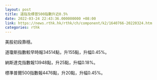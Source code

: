 ```yaml
---
layout: post
title: 道指及標普500指數升近0.5%
date: 2022-03-24 22:43:36.000000000 +08:00
link: https://news.rthk.hk/rthk/ch/component/k2/1640766-20220324.htm
categories: rthk
---
```


美股初段靠穩。

道瓊斯指數較早時報34514點，升155點，升幅0.45%。

納斯達克指數報13948點，升25點，升幅0.18%。

標準普爾500指數報4476點，升20點，升幅0.45%。
